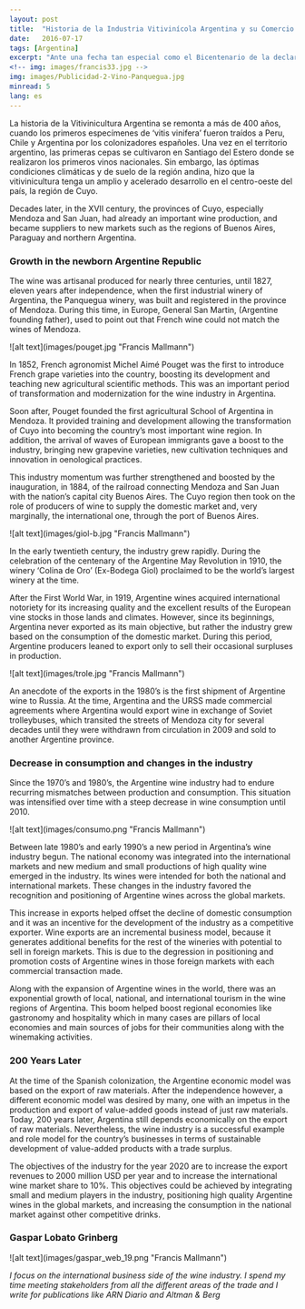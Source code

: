```yaml
---
layout: post 
title:  "Historia de la Industria Vitivinícola Argentina y su Comercio Exterior"
date:   2016-07-17
tags: [Argentina]
excerpt: "Ante una fecha tan especial como el Bicentenario de la declaración de Independencia Argentina, es una buena ocasión para recordar los caminos transitados en la industria vitivinícola; ya que para entender el presente y proyectar el futuro, es necesario saber nuestro pasado."
<!-- img: images/francis33.jpg -->
img: images/Publicidad-2-Vino-Panquegua.jpg 
minread: 5
lang: es
---
```


La historia de la Vitivinicultura Argentina se remonta a más de 400 años, cuando los primeros especímenes de ‘vitis vinifera’ fueron traídos a Peru, Chile y Argentina por los colonizadores españoles. Una vez en el territorio argentino, las primeras cepas se cultivaron en Santiago del Estero donde se realizaron los primeros vinos nacionales. Sin embargo, las óptimas condiciones climáticas y de suelo de la región andina, hizo que la vitivinicultura tenga un amplio y acelerado desarrollo en el centro-oeste del país, la región de Cuyo.

Decades later, in the XVII century, the provinces of Cuyo, especially Mendoza and San Juan, had already an important wine production, and became suppliers to new markets such as the regions of Buenos Aires, Paraguay and northern Argentina.

### Growth in the newborn Argentine Republic

The wine was artisanal produced for nearly three centuries, until 1827, eleven years after independence, when the first industrial winery of Argentina, the Panquegua winery, was built and registered in the province of Mendoza. During this time, in Europe, General San Martin, (Argentine founding father), used to point out that French wine could not match the wines of Mendoza.

<span class="imgleft">
![alt text](images/pouget.jpg "Francis Mallmann")
</span>

In 1852, French agronomist Michel Aimé Pouget was the first to introduce French grape varieties into the country, boosting its development and teaching new agricultural scientific methods. This was an important period of transformation and modernization for the wine industry in Argentina.

Soon after, Pouget founded the first agricultural School of Argentina in Mendoza. It provided training and development allowing the transformation of Cuyo into becoming the country’s most important wine region. In addition, the arrival of waves of European immigrants gave a boost to the industry, bringing new grapevine varieties, new cultivation techniques and innovation in oenological practices.

This industry momentum was further strengthened and boosted by the inauguration, in 1884, of the railroad connecting Mendoza and San Juan with the nation’s capital city Buenos Aires. The Cuyo region then took on the role of producers of wine to supply the domestic market and, very marginally, the international one, through the port of Buenos Aires.

<span class="imgleft">
![alt text](images/giol-b.jpg "Francis Mallmann")
</span>

In the early twentieth century, the industry grew rapidly. During the celebration of the centenary of the Argentine May Revolution in 1910, the winery ‘Colina de Oro’ (Ex-Bodega Giol) proclaimed to be the world’s largest winery at the time.

After the First World War, in 1919, Argentine wines acquired international notoriety for its increasing quality and the excellent results of the European vine stocks in those lands and climates. However, since its beginnings, Argentina never exported as its main objective, but rather the industry grew based on the consumption of the domestic market. During this period, Argentine producers leaned to export only to sell their occasional surpluses in production.

<span class="imgleft">
![alt text](images/trole.jpg "Francis Mallmann")
</span>

An anecdote of the exports in the 1980’s is the first shipment of Argentine wine to Russia. At the time, Argentina and the URSS made commercial agreements where Argentina would export wine in exchange of Soviet trolleybuses, which transited the streets of Mendoza city for several decades until they were withdrawn from circulation in 2009 and sold to another Argentine province.

### Decrease in consumption and changes in the industry

Since the 1970’s and 1980’s, the Argentine wine industry had to endure recurring mismatches between production and consumption. This situation was intensified over time with a steep decrease in wine consumption until 2010.

<span class="imgcenterwide"> 
![alt text](images/consumo.png "Francis Mallmann") 
</span>

Between late 1980’s and early 1990’s a new period in Argentina’s wine industry begun. The national economy was integrated into the international markets and new medium and small productions of high quality wine emerged in the industry. Its wines were intended for both the national and international markets. These changes in the industry favored the recognition and positioning of Argentine wines across the global markets.

This increase in exports helped offset the decline of domestic consumption and it was an incentive for the development of the industry as a competitive exporter. Wine exports are an incremental business model, because it generates additional benefits for the rest of the wineries with potential to sell in foreign markets. This is due to the degression in positioning and promotion costs of Argentine wines in those foreign markets with each commercial transaction made.

Along with the expansion of Argentine wines in the world, there was an exponential growth of local, national, and international tourism in the wine regions of Argentina. This boom helped boost regional economies like gastronomy and hospitality which in many cases are pillars of local economies and main sources of jobs for their communities along with the winemaking activities.

### 200 Years Later

At the time of the Spanish colonization, the Argentine economic model was based on the export of raw materials. After the independence however, a different economic model was desired by many, one with an impetus in the production and export of value-added goods instead of just raw materials. Today, 200 years later, Argentina still depends economically on the export of raw materials. Nevertheless, the wine industry is a successful example and role model for the country’s businesses in terms of sustainable development of value-added products with a trade surplus.

The objectives of the industry for the year 2020 are to increase the export revenues to 2000 million USD per year and to increase the international wine market share to 10%. This objectives could be achieved by integrating small and medium players in the industry, positioning high quality Argentine wines in the global markets, and increasing the consumption in the national market against other competitive drinks.

### Gaspar Lobato Grinberg

<span class="imgpp"> 
![alt text](images/gaspar_web_19.png "Francis Mallmann") 
</span>

*I focus on the international business side of the wine industry. I spend my time meeting stakeholders from all the different areas of the trade and I write for publications like ARN Diario and Altman & Berg*


